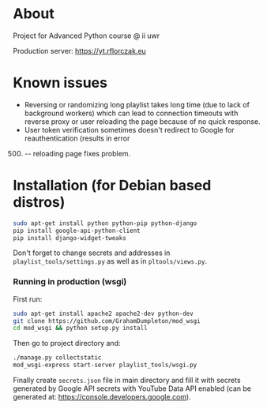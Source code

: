# About
Project for Advanced Python course @ ii uwr

Production server: https://yt.rflorczak.eu

# Known issues
* Reversing or randomizing long playlist takes long time (due to lack of background workers) which can lead
to connection timeouts with reverse proxy or user reloading the page because of no quick response.
* User token verification sometimes doesn't redirect to Google for reauthentication (results in error 
500) -- reloading page fixes problem.

# Installation (for Debian based distros)
```bash
sudo apt-get install python python-pip python-django
pip install google-api-python-client
pip install django-widget-tweaks
```

Don't forget to change secrets and addresses in `playlist_tools/settings.py`
as well as in `pltools/views.py`.

### Running in production (wsgi)
First run:
```bash
sudo apt-get install apache2 apache2-dev python-dev
git clone https://github.com/GrahamDumpleton/mod_wsgi
cd mod_wsgi && python setup.py install
```
Then go to project directory and:
```bash
./manage.py collectstatic
mod_wsgi-express start-server playlist_tools/wsgi.py
```
Finally create `secrets.json` file in main directory and fill it with secrets
generated by Google API secrets with YouTube Data API enabled (can be generated at:
https://console.developers.google.com).
